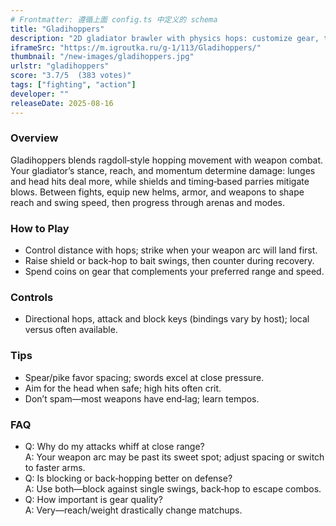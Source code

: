 ```yaml
---
# Frontmatter: 遵循上面 config.ts 中定义的 schema
title: "Gladihoppers"
description: "2D gladiator brawler with physics hops: customize gear, time lunges and parries, and climb arenas in duels or modes." 
iframeSrc: "https://m.igroutka.ru/g-1/113/Gladihoppers/"
thumbnail: "/new-images/gladihoppers.jpg"
urlstr: "gladihoppers"
score: "3.7/5  (383 votes)"
tags: ["fighting", "action"]
developer: ""
releaseDate: 2025-08-16
---
```




### Overview
Gladihoppers blends ragdoll‑style hopping movement with weapon combat. Your gladiator’s stance, reach, and momentum determine damage: lunges and head hits deal more, while shields and timing‑based parries mitigate blows. Between fights, equip new helms, armor, and weapons to shape reach and swing speed, then progress through arenas and modes.

### How to Play
- Control distance with hops; strike when your weapon arc will land first.
- Raise shield or back‑hop to bait swings, then counter during recovery.
- Spend coins on gear that complements your preferred range and speed.

### Controls
- Directional hops, attack and block keys (bindings vary by host); local versus often available.

### Tips
- Spear/pike favor spacing; swords excel at close pressure.
- Aim for the head when safe; high hits often crit.
- Don’t spam—most weapons have end‑lag; learn tempos.

### FAQ
- Q: Why do my attacks whiff at close range?  
  A: Your weapon arc may be past its sweet spot; adjust spacing or switch to faster arms.
- Q: Is blocking or back‑hopping better on defense?  
  A: Use both—block against single swings, back‑hop to escape combos.
- Q: How important is gear quality?  
  A: Very—reach/weight drastically change matchups.

